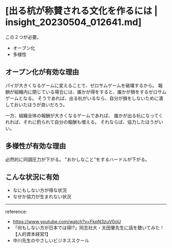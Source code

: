 # [出る杭が称賛される文化を作るには | insight_20230504_012641.md]
この２つが必要。

- オープン化
- 多様性

## オープン化が有効な理由
パイが大きくなるゲームに変えることで、ゼロサムゲームを破壊するから。
報酬が組織内に閉じている場合には、誰かが得をすると、誰かが損をするゼロサムゲームとなる。
そうであれば、出る杭がいるなら、自分が損をしないために潰しておいたほうが良いだろう。

一方、組織全体の報酬が大きくなるゲームであれば、
誰かが出る杭になってくれれば、それに釣られて自分の報酬も増える。
それならば、協力したほうがいい。

## 多様性が有効な理由
必然的に同調圧力が下がる。
"おかしなこと"をするハードルが下がる。

## こんな状況に有効
- なにもしない方が得な状況
- なぜか協力が生まれない状況

---
reference:
- https://www.youtube.com/watch?v=FkpN3zuV0oU
- 「何もしない方が日本では得!?」同志社大・太田肇先生に話を聴いてみた！【人的資本経営1】
- 中川先生のやさしいビジネススクール

